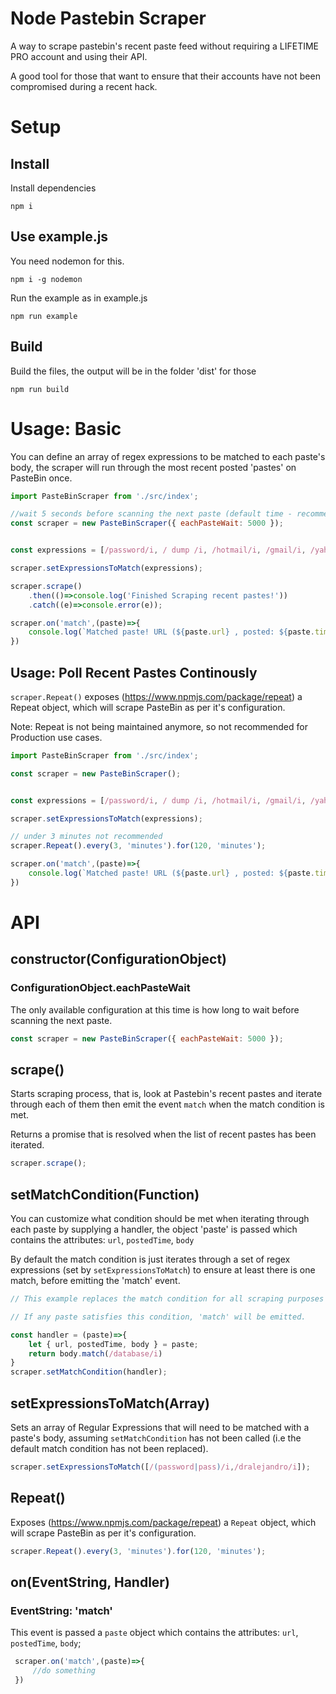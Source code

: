 # Node Pastebin Scraper

A way to scrape pastebin's recent paste feed without requiring a LIFETIME PRO account and using their API.

A good tool for those that want to ensure that their accounts have not been compromised during a recent hack.

# Setup

## Install 
Install dependencies

```npm i```

## Use example.js

You need nodemon for this.

```npm i -g nodemon```

Run the example as in example.js

```npm run example```

## Build

Build the files, the output will be in the folder 'dist' for those

```npm run build```


# Usage: Basic 

You can define an array of regex expressions to be matched to each paste's body, the scraper will run through the most recent posted 'pastes' on PasteBin once.

```javascript
import PasteBinScraper from './src/index';

//wait 5 seconds before scanning the next paste (default time - recommended).
const scraper = new PasteBinScraper({ eachPasteWait: 5000 });


const expressions = [/password/i, / dump /i, /hotmail/i, /gmail/i, /yahoo/i, /hack/i, /leak/i, /db_pass/i, /db_password/i, /href/i, /class/i];

scraper.setExpressionsToMatch(expressions);

scraper.scrape()
    .then(()=>console.log('Finished Scraping recent pastes!'))
    .catch((e)=>console.error(e));

scraper.on('match',(paste)=>{
    console.log(`Matched paste! URL (${paste.url} , posted: ${paste.timePosted}`)
})
```

## Usage: Poll Recent Pastes Continously

`scraper.Repeat()` exposes (https://www.npmjs.com/package/repeat) a Repeat object, which will scrape PasteBin as per it's configuration.

Note: Repeat is not being maintained anymore, so not recommended for Production use cases.

```javascript
import PasteBinScraper from './src/index';

const scraper = new PasteBinScraper();


const expressions = [/password/i, / dump /i, /hotmail/i, /gmail/i, /yahoo/i, /hack/i, /leak/i, /db_pass/i, /db_password/i, /href/i, /class/i];

scraper.setExpressionsToMatch(expressions);

// under 3 minutes not recommended
scraper.Repeat().every(3, 'minutes').for(120, 'minutes');

scraper.on('match',(paste)=>{
    console.log(`Matched paste! URL (${paste.url} , posted: ${paste.timePosted}`)
})
```

# API

## constructor(ConfigurationObject)

### ConfigurationObject.eachPasteWait

The only available configuration at this time is how long to wait before scanning the next paste.

```javascript
const scraper = new PasteBinScraper({ eachPasteWait: 5000 });
```

## scrape()

Starts scraping process, that is, look at Pastebin's recent pastes and iterate through each of them then emit the event `match` when the match condition is met.

Returns a promise that is resolved when the list of recent pastes has been iterated.

```javascript
scraper.scrape();
```

## setMatchCondition(Function)

You can customize what condition should be met when iterating through each paste by supplying a handler, the object 'paste' is passed which contains the attributes: `url`, `postedTime`, `body`

By default the match condition is just iterates through a set of regex expressions (set by `setExpressionsToMatch`) to ensure at least there is one match, before emitting the 'match' event.

```javascript
// This example replaces the match condition for all scraping purposes

// If any paste satisfies this condition, 'match' will be emitted.

const handler = (paste)=>{
    let { url, postedTime, body } = paste;
    return body.match(/database/i)
}
scraper.setMatchCondition(handler);
```

## setExpressionsToMatch(Array)

Sets an array of Regular Expressions that will need to be matched with a paste's body, assuming `setMatchCondition` has not been called (i.e the default match condition has not been replaced).

```javascript
scraper.setExpressionsToMatch([/(password|pass)/i,/dralejandro/i]);
```

## Repeat()

Exposes (https://www.npmjs.com/package/repeat) a `Repeat` object, which will scrape PasteBin as per it's configuration.

```javascript
scraper.Repeat().every(3, 'minutes').for(120, 'minutes');
```

## on(EventString, Handler)

### EventString: 'match'

This event is passed a `paste` object which contains the attributes: `url`, `postedTime`, `body`;

```javascript
 scraper.on('match',(paste)=>{
     //do something
 })
```